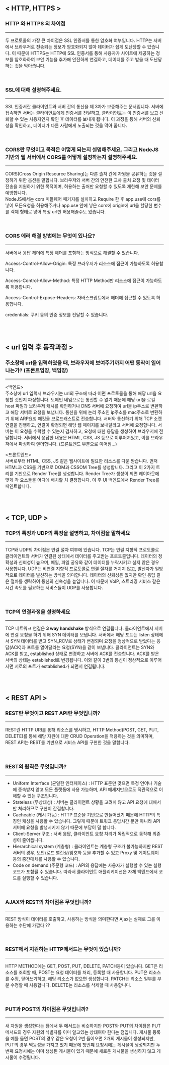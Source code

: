 ## < HTTP, HTTPS >

### **HTTP 와 HTTPS 의 차이점**

---

두 프로토콜의 가장 큰 차이점은 SSL 인증서를 통한 암호화 여부입니다.
HTTP는 서버에서 브라우저로 전송되는 정보가 암호화되지 않아 데이터가 쉽게 도난당할 수 있습니다.
이 때문에 HTTPS는 HTTP에 SSL 인증서를 통해 사용자가 사이트에 제공하는 정보를 암호화하여 보안 기능을 추가해 안전하게 연결하고, 데이터를 주고 받을 때 도난당하는 것을 막아줍니다.

<br>

### **SSL에 대해 설명해주세요.**

---

SSL 인증서란 클라이언트와 서버 간의 통신을 제 3자가 보증해주는 문서입니다.
서버에 접속하면 서버는 클라이언트에게 인증서를 전달하고, 클라이언트는 이 인증서를 보고 신뢰할 수 있는 사용자인지 확인 후 데이터를 보내게 됩니다. 이 과정을 통해 서버의 신뢰성을 확인하고, 데이터가 다른 사람에게 노출되는 것을 막아 줍니다.

<br>

### **CORS란 무엇이고 목적은 어떻게 되는지 설명해주세요. 그리고 NodeJS 기반의 웹 서버에서 CORS를 어떻게 설정하는지 설명해주세요.**

---

CORS(Cross Origin Resource Sharing)는 다른 출처 간에 자원을 공유하는 것을 설정하기 위한 옵션을 말합니다. 브라우저와 서버 간의 안전한 교차 출처 요청 및 데이터 전송을 지원하기 위한 목적이며, 허용하는 출처만 요청할 수 있도록 제한해 보안 문제를 예방합니다.<br>
NodeJS에서는 cors 미들웨어 패키지를 설치하고 Require 한 후 app.use에 cors를 넣어 모든요청을 허용해주거나 app.use 안에 넣은 cors에 origin에 url을 할당한 변수를 객체 형태로 넣어 특정 url만 허용해줄수도 있습니다.

<br>

### **CORS 에러 해결 방법에는 무엇이 있나요?**

---

서버에서 응답 헤더에 특정 헤더를 포함하는 방식으로 해결할 수 있습니다.

Access-Control-Allow-Origin: 특정 브라우저가 리소스에 접근이 가능하도록 허용합니다.

Access-Control-Allow-Method: 특정 HTTP Method만 리소스에 접근이 가능하도록 허용합니다.

Access-Control-Expose-Headers: 자바스크립트에서 헤더에 접근할 수 있도록 허용합니다.

credentials: 쿠키 등의 인증 정보를 전달할 수 있습니다.

<br><br>

## < url 입력 후 동작과정 >

### **주소창에 url을 입력하였을 때, 브라우저에 보여주기까지 어떤 동작이 일어나는가? (프론트입장, 백입장)**

---

<백엔드><br>
주소창에 url 입력시 브라우저는 url의 구조에 따라 어떤 프로토콜을 통해 해당 url을 요청할 것인지 파싱합니다.
도메인 네임으로는 통신할 수 없기 때문에 해당 url을 로컬 host 파일과 브라우저 캐시를 확인하거나 DNS 서버에 요청하여 url을 ip주소로 변환하고 해당 서버로 요청을 보냅니다.
통신을 위해 논리 주소인 ip주소를 mac주소로 변환하기 위해 ARP요청 패킷을 브로드캐스트로 전송합니다.
서버와 통신하기 위해 TCP 소켓 연결을 진행하고, 연결이 확정되면 해당 웹 페이지를 보내달라고 서버에 요청합니다. 서버는 이 요청을 수락할 수 있는지 검사하고, 요청에 대한 응답을 생성하여 브라우저에 전달합니다.
서버에서 응답한 내용은 HTML, CSS, JS 등으로 이루어져있고, 이를 브라우저에서 파싱하여 렌더합니다. (프론트엔드 부분으로 이어짐…)

<프론트엔드><br>
서버로부터 HTML, CSS, JS 같은 웹사이트에 필요한 리소스를 다운 받습니다.
먼저 HTML과 CSS를 기반으로 DOM과 CSSOM Tree를 생성합니다.
그리고 이 2가지 트리를 기반으로 Render Tree를 생성합니다.
Render Tree가 생성이 되면 레이아웃에 맞게 각 요소들을 어디에 배치할 치 결정합니다.
이 후 UI 백엔드에서 Render Tree를 페인트합니다.

<br><br>

## < TCP, UDP >

### **TCP의 특징과 UDP의 특징을 설명하고, 차이점을 말하세요**

---

TCP와 UDP의 차이점은 연결 절차 여부에 있습니다.
TCP는 연결 지향적 프로토콜로 클라이언트와 서버가 연결된 상태에서 데이터를 주고받는 프로토콜입니다. 데이터의 정확성과 신뢰성이 높으며, 메일, 파일 공유와 같이 데이터를 누락시키고 싶지 않은 경우 사용합니다.
UDP는 비연결 지향적 프로토콜로 연결 절차를 거치지 않고, 발신자가 일방적으로 데이터를 발신하는 방식을 의미합니다. 데이터의 신뢰성은 없지만 확인 응답 같은 절차를 생략하여 통신의 신속성을 높입니다. 이 때문에 VoIP, 스트리밍 서비스 같은 시간 속도를 필요하는 서비스들이 UDP를 사용합니다.

<br>

### **TCP의 연결과정을 설명하세요**

---

TCP 네트워크 연결은 **3 way handshake** 방식으로 연결됩니다.
클라이언트에서 서버에 연결 요청을 하기 위해 SYN 데이터를 보냅니다.
서버에서 해당 포트는 listen 상태에서 SYN 데이터를 받고 SYN_RCV로 상태가 변경되며 요청을 정상적으로 받았다는 응답(ACK)과 포트를 열어달라는 요청(SYN)을 같이 보냅니다.
클라이언트는 SYN와 ACK를 받고, established 상태로 변경하고 서버에 ACK를 전송합니다.
ACK를 받은 서버의 상태는 established로 변경됩니다.
이와 같이 3번의 통신이 정상적으로 이루어지면 서로의 포트가 established가 되면서 연결됩니다.

<br><br>

## < REST API >

### **REST란 무엇이고 REST API란 무엇입니까?**

---

REST란 HTTP URI를 통해 리소스를 명시하고, HTTP Method(POST, GET, PUT, DELETE)를 통해 해당 자원에 대한 CRUD Operation을 적용하는 것을 의미하며, REST API는 REST를 기반으로 서비스 API를 구현한 것을 말합니다.

<br>

### **REST의 원칙은 무엇입니까?**

---

- Uniform Interface (균일한 인터페이스) : HTTP 표준만 맞으면 특정 언어나 기술에 종속받지 않고 모든 플랫폼에 사용 가능하며, API 메세지만으로도 직관적으로 이해할 수 있는 구조입니다.
- Stateless (무상태성) : 서버는 클라이언트 상황을 고려치 않고 API 요청에 대해서만 처리하므로 구현이 간결합니다.
- Cacheable (캐시 가능) : HTTP 표준을 기반으로 만들어졌기 때문에 HTTP의 특징인 캐싱을 사용할 수 있습니다. 그렇게 때문에 트워크 응답시간 뿐만 아니라 API 서버에 요청을 발생시키지 않기 때문에 부담이 덜 합니다.
- Client-Server 구조 : 서버 응답, 클라이언트 요청 처리가 독립적으로 동작해 의존성이 줄어듭니다.
- Hierarchical system (계층형) : 클라이언트는 계층형 구조가 불가능하지만 REST 서버의 경우, 보안/로드 밸런싱/암호화 등을 추가할 수 있고 Proxy 및 게이트웨이 등의 중간매체를 사용할 수 있습니다.
- Code on demand (주문형 코드) : API의 응답에는 사용자가 실행할 수 있는 실행 코드가 포함될 수 있습니다. 따라서 클라이언트 애플리케이션은 자체 백엔드에서 코드를 실행할 수 있습니다.

<br>

### **AJAX와 REST의 차이점은 무엇입니까?**

---

REST 방식이 데이터를 호출하고, 사용하는 방식을 의미한다면 Ajax는 실제로 그를 이용하는 수단에 가깝다 ??

<br>

### **REST에서 지원하는 HTTP메서드는 무엇이 있습니까?**

---

HTTP METHOD에는 GET, POST, PUT, DELETE, PATCH등이 있습니다.
GET은 리소스를 조회할 때, POST는 요청 데이터를 처리, 등록할 때 사용합니다. PUT은 리소스를 수정, 덮어쓰기하고, 해당 리소스가 없으면 생성합니다.
PATCH는 리소스 일부를 부분 수정할 때 사용합니다. DELETE는 리소스를 삭제할 때 사용합니다.

<br>

### **PUT과 POST의 차이점은 무엇입니까?**

---

새 자원을 생성한다는 점에서 두 메서드는 비슷하지만 POST와 PUT의 차이점은 PUT 메서드의 경우 자원의 식별자를 이미 알고있는 상태여야 한다는 점입니다. 게시물 등록을 예를 들면 POST의 경우 같은 요청이 2번 들어오면 2개의 게시물이 생성되지만, PUT의 경우 멱등성을 가지고 있기 때문에 첫번쨰 요청시에는 게시물이 생성되지만 두번째 요청시에는 이미 생성된 게시물이 있기 때문에 새로운 게시물을 생성하지 않고 게시물이 수정됩니다.
